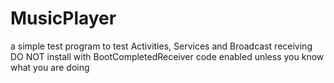 # MusicPlayer

a simple test program to test Activities, Services and Broadcast receiving
DO NOT install with BootCompletedReceiver code enabled unless you know what you are doing
